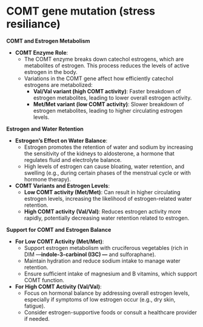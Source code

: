 # COMT gene mutation (stress resiliance)   
**COMT and Estrogen Metabolism**   
- **COMT Enzyme Role**:   
    - The COMT enzyme breaks down catechol estrogens, which are metabolites of estrogen. This process reduces the levels of active estrogen in the body.   
    - Variations in the COMT gene affect how efficiently catechol estrogens are metabolized:   
        - **Val/Val variant (high COMT activity)**: Faster breakdown of estrogen metabolites, leading to lower overall estrogen activity.   
        - **Met/Met variant (low COMT activity)**: Slower breakdown of estrogen metabolites, leading to higher circulating estrogen levels.   
   
   
**Estrogen and Water Retention**   
- **Estrogen’s Effect on Water Balance**:   
    - Estrogen promotes the retention of water and sodium by increasing the sensitivity of the kidneys to aldosterone, a hormone that regulates fluid and electrolyte balance.   
    - High levels of estrogen can cause bloating, water retention, and swelling (e.g., during certain phases of the menstrual cycle or with hormone therapy).   
- **COMT Variants and Estrogen Levels**:   
    - **Low COMT activity (Met/Met)**: Can result in higher circulating estrogen levels, increasing the likelihood of estrogen-related water retention.   
    - **High COMT activity (Val/Val)**: Reduces estrogen activity more rapidly, potentially decreasing water retention related to estrogen.   
   
   
**Support for COMT and Estrogen Balance**   
- **For Low COMT Activity (Met/Met)**:   
    - Support estrogen metabolism with cruciferous vegetables (rich in DIM —**indole-3-carbinol (I3C) —** and sulforaphane).   
    - Maintain hydration and reduce sodium intake to manage water retention.   
    - Ensure sufficient intake of magnesium and B vitamins, which support COMT function.   
- **For High COMT Activity (Val/Val)**:   
    - Focus on hormonal balance by addressing overall estrogen levels, especially if symptoms of low estrogen occur (e.g., dry skin, fatigue).   
    - Consider estrogen-supportive foods or consult a healthcare provider if needed.   
